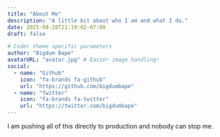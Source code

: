 ```yaml
---
title: "About Me"
description: "A little bit about who I am and what I do."
date: 2025-08-28T21:19:02-07:00
draft: false

# Coder theme specific parameters
author: "Bigdum Bape"
avatarURL: "avatar.jpg" # Easier image handling!
social:
  - name: "Github"
    icon: "fa-brands fa-github"
    url: "https://github.com/bigdumbape"
  - name: "Twitter"
    icon: "fa-brands fa-twitter"
    url: "https://twitter.com/bigdumbape"
---
```


I am pushing all of this directly to production and nobody can stop me. 
